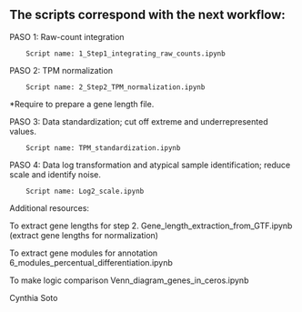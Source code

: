 ## The scripts correspond with the next workflow:

PASO 1: Raw-count integration

        Script name: 1_Step1_integrating_raw_counts.ipynb 


PASO 2: TPM normalization

        Script name: 2_Step2_TPM_normalization.ipynb
*Require to prepare a gene length file.

PASO 3: Data standardization; cut off extreme and underrepresented values.

        Script name: TPM_standardization.ipynb 

PASO 4: Data log transformation and atypical sample identification; reduce scale and identify noise.

        Script name: Log2_scale.ipynb 

Additional resources:
        
To extract gene lengths for step 2.
        Gene_length_extraction_from_GTF.ipynb (extract gene lengths for normalization)

To extract gene modules for annotation
        6_modules_percentual_differentiation.ipynb

To make logic comparison
        Venn_diagram_genes_in_ceros.ipynb 

Cynthia Soto

